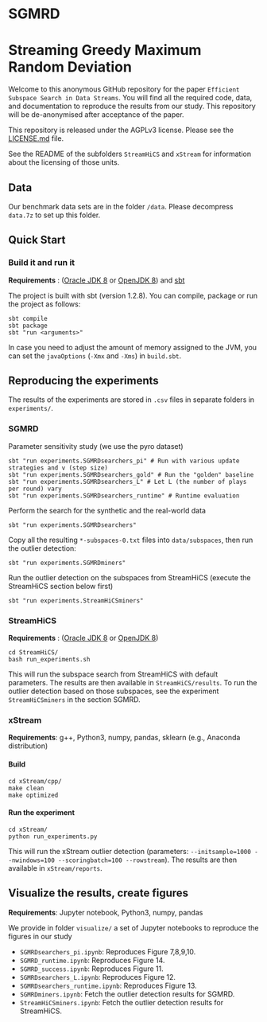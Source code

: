 <meta name="robots" content="noindex">

# SGMRD 
# Streaming Greedy Maximum Random Deviation

Welcome to this anonymous GitHub repository for the paper ```Efficient Subspace Search in Data Streams```. 
You will find all the required code, data, and documentation to reproduce the results from our study. 
This repository will be de-anonymised after acceptance of the paper. 

This repository is released under the AGPLv3 license. Please see the [LICENSE.md](LICENSE.md) file. 

See the README of the subfolders `StreamHiCS` and `xStream` for information about the licensing of those units. 

## Data

Our benchmark data sets are in the folder `/data`. Please decompress `data.7z` to set up this folder. 

## Quick Start

### Build it and run it 

**Requirements** : ([Oracle JDK 8](https://www.oracle.com/technetwork/java/javase/downloads/jdk8-downloads-2133151.html)
or [OpenJDK 8](http://openjdk.java.net/install/)) and [sbt](https://www.scala-sbt.org/1.0/docs/Setup.html)

The project is built with sbt (version 1.2.8). You can compile, package or run the project as follows:

```
sbt compile
sbt package 
sbt "run <arguments>"
```

In case you need to adjust the amount of memory assigned to the JVM, you can set the `javaOptions` (`-Xmx` and `-Xms`) in `build.sbt`.

## Reproducing the experiments

The results of the experiments are stored in `.csv` files in separate folders in `experiments/`.

### SGMRD

Parameter sensitivity study (we use the pyro dataset)

```
sbt "run experiments.SGMRDsearchers_pi" # Run with various update strategies and v (step size)
sbt "run experiments.SGMRDsearchers_gold" # Run the "golden" baseline
sbt "run experiments.SGMRDsearchers_L" # Let L (the number of plays per round) vary
sbt "run experiments.SGMRDsearchers_runtime" # Runtime evaluation
```

Perform the search for the synthetic and the real-world data

```
sbt "run experiments.SGMRDsearchers"
```

Copy all the resulting `*-subspaces-0.txt` files into `data/subspaces`, then run the outlier detection:

```
sbt "run experiments.SGMRDminers"
```

Run the outlier detection on the subspaces from StreamHiCS (execute the StreamHiCS section below first)

```
sbt "run experiments.StreamHiCSminers"
```

### StreamHiCS

**Requirements** :  ([Oracle JDK 8](https://www.oracle.com/technetwork/java/javase/downloads/jdk8-downloads-2133151.html)
                    or [OpenJDK 8](http://openjdk.java.net/install/))

```
cd StreamHiCS/
bash run_experiments.sh
```

This will run the subspace search from StreamHiCS with default parameters. 
The results are then available in `StreamHiCS/results`. To run the outlier detection based on those subspaces, see the experiment `StreamHiCSminers` in the section SGMRD. 

### xStream

**Requirements**: g++, Python3, numpy, pandas, sklearn (e.g., Anaconda distribution)

#### Build 

```
cd xStream/cpp/
make clean
make optimized
```

#### Run the experiment 

```
cd xStream/
python run_experiments.py
```
This will run the xStream outlier detection (parameters: ```--initsample=1000 --nwindows=100 --scoringbatch=100 --rowstream```). 
The results are then available in `xStream/reports`. 

## Visualize the results, create figures

**Requirements**: Jupyter notebook, Python3, numpy, pandas

We provide in folder `visualize/` a set of Jupyter notebooks to reproduce the figures in our study

- `SGMRDsearchers_pi.ipynb`: Reproduces Figure 7,8,9,10. 
- `SGMRD_runtime.ipynb`: Reproduces Figure 14. 
- `SGMRD_success.ipynb`: Reproduces Figure 11. 
- `SGMRDsearchers_L.ipynb`: Reproduces Figure 12.
- `SGMRDsearchers_runtime.ipynb`: Reproduces Figure 13.
- `SGMRDminers.ipynb`: Fetch the outlier detection results for SGMRD. 
- `StreamHiCSminers.ipynb`: Fetch the outlier detection results for StreamHiCS. 


